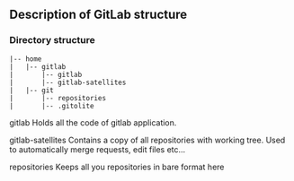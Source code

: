 ## Description of GitLab structure


### Directory structure

    |-- home
    |   |-- gitlab
    |       |-- gitlab
    |       |-- gitlab-satellites
    |   |-- git
    |       |-- repositories
    |       |-- .gitolite


gitlab
  Holds all the code of gitlab application.

gitlab-satellites
  Contains a copy of all repositories with working tree. 
  Used to automatically merge requests, edit files etc...

repositories
  Keeps all you repositories in bare format here

